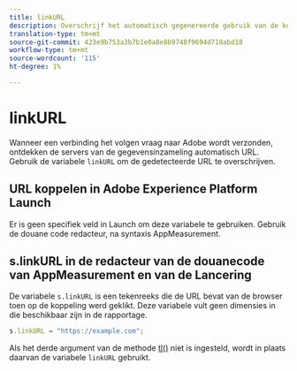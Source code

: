 ```yaml
---
title: linkURL
description: Overschrijf het automatisch gegenereerde gebruik van de koppeling-URL AppMeasurement in koppelingsvolgaanroepen.
translation-type: tm+mt
source-git-commit: 423e9b753a3b7b1e0a8e8b9748f9694d718abd18
workflow-type: tm+mt
source-wordcount: '115'
ht-degree: 1%

---
```



# linkURL

Wanneer een verbinding het volgen vraag naar Adobe wordt verzonden, ontdekken de servers van de gegevensinzameling automatisch URL. Gebruik de variabele `linkURL` om de gedetecteerde URL te overschrijven.

## URL koppelen in Adobe Experience Platform Launch

Er is geen specifiek veld in Launch om deze variabele te gebruiken. Gebruik de douane code redacteur, na syntaxis AppMeasurement.

## s.linkURL in de redacteur van de douanecode van AppMeasurement en van de Lancering

De variabele `s.linkURL` is een tekenreeks die de URL bevat van de browser toen op de koppeling werd geklikt. Deze variabele vult geen dimensies in die beschikbaar zijn in de rapportage.

```js
s.linkURL = "https://example.com";
```

Als het derde argument van de methode [tl()](../functions/tl-method.md) niet is ingesteld, wordt in plaats daarvan de variabele `linkURL` gebruikt.
